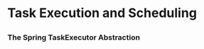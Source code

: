 # <p align="left">Task Execution and Scheduling</p>







### The Spring TaskExecutor Abstraction

